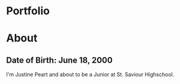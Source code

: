 # Portfolio
<!DOCTYPE html>
<html>
<head>
<title>My Page</title>
</head>
<body>

<h1>About</h1>
<h2>Date of Birth: June 18, 2000</h2>
<p>I'm Justine Peart and about to be a Junior at St. Saviour Highschool.</p>

</body>
</html>
